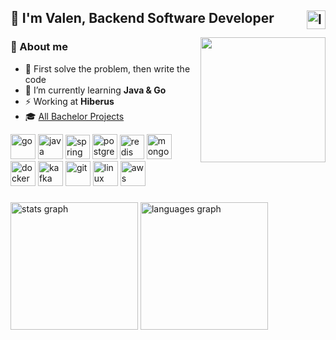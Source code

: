 <h2>👋 I'm Valen, Backend Software Developer 
  <a href="https://www.linkedin.com/in/valrichter/" target="_blank">
    <img align="right" src="https://img.shields.io/static/v1?message=valrichter&logo=linkedin&label=&color=0077B5&logoColor=white&labelColor=gray&style=for-the-badge" height="30" alt="linkedin"  />
  </a> 
</h2>

<img align="right" width="200" src="https://github.com/user-attachments/assets/fe04fce5-7a97-484e-a992-27c69cf14011" />

<div>
  <div align="left">
    <h3>👾 About me</h3>
      <ul>
        <li>🎯 First solve the problem, then write the code
        <li>🌱 I’m currently learning <strong>Java & Go</strong></li>
        <li>⚡ Working at <strong>Hiberus</strong> </li>
        <li>🎓 <a href="https://github.com/stars/valrichter/lists/projectos-de-la-carrera">All Bachelor Projects</a></li>
      </ul>
  </div>
  
  <div>
    <img alt="go" width="40" src="https://cdn.simpleicons.org/go/00ADD8" />
    <img alt="java " width="40" src="https://devicon-website.vercel.app/api/java/plain.svg?color=%23EA2D2E" />
    <img alt="spring" width="39" src="https://cdn.simpleicons.org/spring/6DB33F" />
    <img alt="postgresql" width="40" src="https://cdn.simpleicons.org/postgresql/4169E1" />
    <img alt="redis" width="39" src="https://devicon-website.vercel.app/api/redis/plain.svg?color=%23D82C20" />
    <img alt="mongodb" width="40" src="https://cdn.simpleicons.org/mongodb/47A248" /> 
    <img alt="docker" width="40" src="https://cdn.simpleicons.org/docker/2496ED" />
    <img alt="kafka" width="40" src="https://cdn.simpleicons.org/apachekafka/506365" />
    <img alt="git" width="40" src="https://cdn.simpleicons.org/git/F05032" />
    <img alt="linux" width="40" src="https://cdn.simpleicons.org/linux/FCC624" />
    <img alt="aws" width="40" src="https://cdn.simpleicons.org/amazonwebservices/FF9900" />
  </div>
</div>

###

<div align="left">
  <img src="https://github-readme-stats.vercel.app/api?username=valrichter&hide_title=false&hide_rank=false&show_icons=true&include_all_commits=true&count_private=true&disable_animations=true&theme=tokyonight&locale=en&hide_border=true&order=1" height="204" alt="stats graph"  />
  <img src="https://github-readme-stats.vercel.app/api/top-langs?username=valrichter&locale=en&hide_title=false&layout=compact&card_width=320&langs_count=10&hide=html,jupyter%20notebook,PLpgSQL,makefile,css,dockerfile,shell&theme=tokyonight&hide_border=true&order=2" height="204" alt="languages graph"  />
</div>
